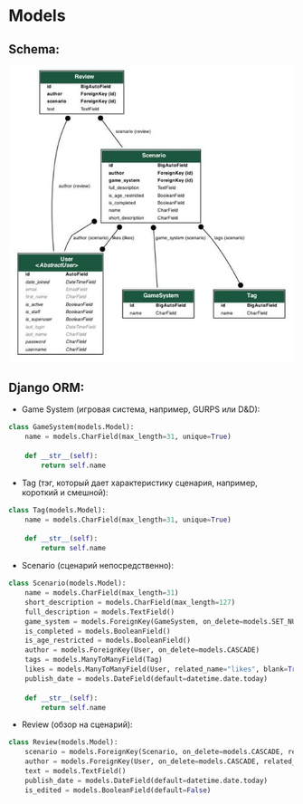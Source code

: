 # Models
## Schema:
![Schema](images/lab-3-db.jpeg)
## Django ORM:
- Game System (игровая система, например, GURPS или D&D):
``` python
class GameSystem(models.Model):
    name = models.CharField(max_length=31, unique=True)

    def __str__(self):
        return self.name
```
- Tag (тэг, который дает характеристику сценария, например, короткий и смешной):
``` python
class Tag(models.Model):
    name = models.CharField(max_length=31, unique=True)

    def __str__(self):
        return self.name
```
- Scenario (сценарий непосредственно):
``` python
class Scenario(models.Model):
    name = models.CharField(max_length=31)
    short_description = models.CharField(max_length=127)
    full_description = models.TextField()
    game_system = models.ForeignKey(GameSystem, on_delete=models.SET_NULL, null=True)
    is_completed = models.BooleanField()
    is_age_restricted = models.BooleanField()
    author = models.ForeignKey(User, on_delete=models.CASCADE)
    tags = models.ManyToManyField(Tag)
    likes = models.ManyToManyField(User, related_name="likes", blank=True)
    publish_date = models.DateField(default=datetime.date.today)

    def __str__(self):
        return self.name
```
- Review (обзор на сценарий):
``` python
class Review(models.Model):
    scenario = models.ForeignKey(Scenario, on_delete=models.CASCADE, related_name='scenario')
    author = models.ForeignKey(User, on_delete=models.CASCADE, related_name='author')
    text = models.TextField()
    publish_date = models.DateField(default=datetime.date.today)
    is_edited = models.BooleanField(default=False)
```